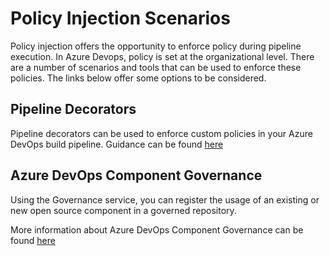# Policy Injection Scenarios

Policy injection offers the opportunity to enforce policy during pipeline execution. In Azure Devops, policy is set at the organizational level.  There are a number of scenarios and tools that can be used to enforce these policies. The links below offer some options to be considered.

## Pipeline Decorators

Pipeline decorators can be used to enforce custom policies in your Azure DevOps build pipeline. Guidance can be found [here](./PipelineDecorator.md)

## Azure DevOps Component Governance

Using the Governance service, you can register the usage of an existing or new open source component in a governed repository.

More information about Azure DevOps Component Governance can be found [here](https://docs.microsoft.com/en-us/rest/api/azure/devops/componentgovernance/?view=azure-devops-rest-5.1)
